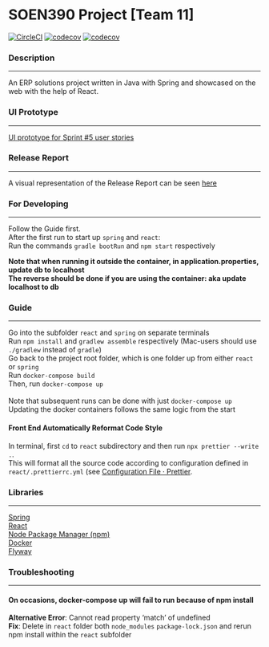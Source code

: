 # SOEN390 Project [Team 11]
[![CircleCI](https://circleci.com/gh/Solunra/SOEN390-team11.svg?style=svg&circle-token=c065fd8efe322775fbfce01e8731da3cdc48a2f0)](https://app.circleci.com/pipelines/github/Solunra/SOEN390-team11) [![codecov](https://codecov.io/gh/Solunra/SOEN390-team11/branch/main/graph/badge.svg?token=GM2SQ4TIGU)](https://codecov.io/gh/Solunra/SOEN390-team11) [![codecov](https://img.shields.io/static/v1?label=codecov&logo=codecov&color=red&message=controllers)](https://codecov.io/gh/Solunra/SOEN390-team11/tree/main/spring/src/main/java/com/soen390/team11/controller)

### Description

---
An ERP solutions project written in Java with Spring and showcased on the web with the help of React.

### UI Prototype

---
[UI prototype for Sprint #5 user stories](https://www.figma.com/file/MUdEB0TVcH8xkSz4tea6Xw/ERP-for-Sprint-5?node-id=0%3A1)


### Release Report

---
A visual representation of the Release Report can be seen [here](https://app.zenhub.com/workspaces/team11-60049e0484eafc0011dd9ab2/reports/release?release=606e40cb0e90eb032c776b0c)

### For Developing

---
Follow the Guide first.\
After the first run to start up `spring` and `react`:\
Run the commands `gradle bootRun` and `npm start` respectively

**Note that when running it outside the container, in application.properties, update db to localhost**\
**The reverse should be done if you are using the container: aka update localhost to db**
### Guide

---
Go into the subfolder `react` and `spring` on separate terminals\
Run `npm install` and `gradlew assemble` respectively (Mac-users should use `./gradlew` instead of `gradle`)\
Go back to the project root folder, which is one folder up from either `react` or `spring`\
Run `docker-compose build`\
Then, run `docker-compose up`\
\
Note that subsequent runs can be done with just `docker-compose up`\
Updating the docker containers follows the same logic from the start

#### Front End Automatically Reformat Code Style
In terminal, first `cd` to `react` subdirectory and then run `npx prettier --write .`.  
This will format all the source code according to configuration defined in `react/.prettierrc.yml` (see [Configuration File · Prettier](https://prettier.io/docs/en/configuration.html). 

### Libraries 

---
[Spring](https://spring.io/) \
[React](https://reactjs.org/) \
[Node Package Manager (npm)](https://www.npmjs.com/) \
[Docker](https://www.docker.com/) \
[Flyway](https://flywaydb.org/)

### Troubleshooting

---
#### On occasions, docker-compose up will fail to run because of npm install 
**Alternative Error**: Cannot read property ‘match’ of undefined\
**Fix**: Delete in `react` folder both `node_modules` `package-lock.json` and rerun npm install within the `react` subfolder
